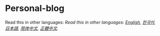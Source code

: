 # Personal-blog
Read this in other languages: *Read this in other languages: [English](README.en.md), [한국어](README.md), [日本語](README.ja.md), [简体中文](README.zh-cn.md), [正體中文](README.zh-tw.md).*
